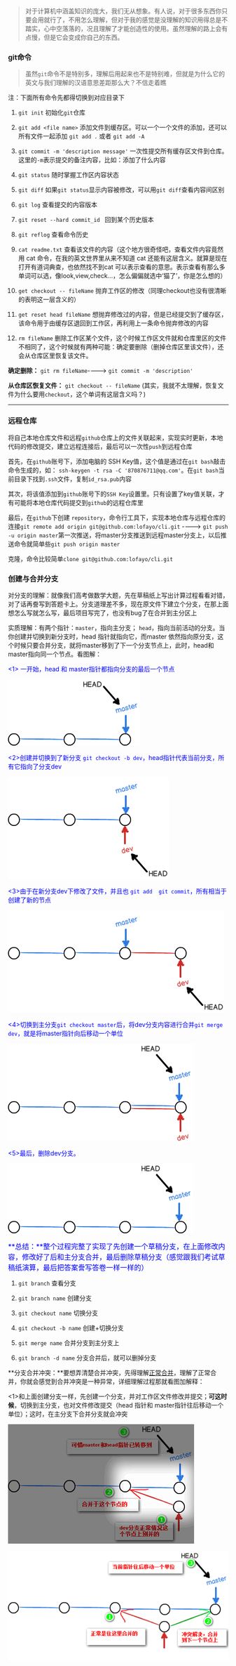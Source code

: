 > 对于计算机中涵盖知识的庞大，我们无从想象。有人说，对于很多东西你只要会用就行了，不用怎么理解，但对于我的感觉是没理解的知识用得总是不踏实，心中空落落的，况且理解了才能创造性的使用。虽然理解的路上会有点慢，但是它会变成你自己的东西。

### git命令
> 虽然`git`命令不是特别多，理解后用起来也不是特别难，但就是为什么它的英文与我们理解的汉语意思差距那么大？不信走着瞧

注：下面所有命令先都得切换到对应目录下

1. `git init`	初始化`git`仓库

2. `git add <file name>` 添加文件到缓存区。可以一个一个文件的添加，还可以所有文件一起添加 `git add .` 或者 `git add -A`

3. `git commit -m 'description message'` 一次性提交所有缓存区文件到仓库。这里的`-m`表示提交的备注内容，比如：添加了什么内容

4. `git status`	随时掌握工作区内容状态

5. `git diff`	如果`git status`显示内容被修改，可以用`git diff`查看内容间区别

6. `git log`	查看提交的内容版本

7. `git reset --hard commit_id `	回到某个历史版本

8. `git reflog`	查看命令历史

9. `cat readme.txt`	查看该文件的内容（这个地方很奇怪吧，查看文件内容竟然用 cat 命令，在我的英文世界里从来不知道 cat 还能有这层含义。就算是现在打开有道词典查，也依然找不到cat 可以表示查看的意思。表示查看有那么多单词可以选，像look,view,check...，怎么偏偏就选中‘猫了’，你是怎么想的）

10. `get checkout -- fileName` 抛弃工作区的修改（同理checkout也没有很清晰的表明这一层含义的）

11. `get reset head fileName`	想抛弃修改过的内容，但是已经提交到了缓存区，该命令用于由缓存区退回到工作区，再利用上一条命令抛弃修改的内容

12. `rm fileName`	删除工作区某个文件，这个时候工作区文件就和仓库里区的文件不相同了，这个时候就有两种可能：确定要删除（删掉仓库区里该文件），还会从仓库区里恢复该文件。



 
**确定删除：** `git rm fileName`----> `git commit -m 'description'`

**从仓库区恢复文件：** `git checkout -- fileName`
(其实，我就不太理解，恢复文件为什么要用`checkout`，这个单词有这层含义吗？)

----------

### 远程仓库
将自己本地仓库文件和远程`github`仓库上的文件关联起来，实现实时更新，本地代码的修改提交，建立远程连接后，最后可以一次性`push`到远程仓库

首先，在`github`账号下，添加电脑的 SSH Key值，这个值是通过在`git bash`敲击命令生成的，如： `ssh-keygen -t rsa -C '870876711@qq.com'`。在`git bash`当前目录下找到`.ssh`文件，复制`id_rsa.pub`内容

其次，将该值添加到`github`账号下的`SSH Key`设置里。只有设置了key值关联，才有可能将本地仓库代码提交到`github`的远程仓库里
 
最后，在`github`下创建 `repository`，命令行工具下，实现本地仓库与远程仓库的连接`git remote add origin git@github.com:lofayo/cli.git` ----> `git push -u origin master`第一次推送，将master分支推送到远程master分支上，以后推送命令就简单些`git push origin master`

克隆，命令比较简单`clone git@github.com:lofayo/cli.git`

### <a name=merge>创建与合并分支</a>
对分支的理解：就像我们高考做数学大题，先在草稿纸上写出计算过程看看对错，对了话再誊写到答题卡上。分支道理差不多，现在原文件下建立个分支，在那上面想怎么写就怎么写，最后项目写完了，也没有bug了在合并到主分区上

实质理解：有两个指针：`master`，指向主分支； `head`，指向当前活动的分支。当你创建并切换到新分支时，head 指针就指向它，而master 依然指向原分支，这个时候只要合并分支，就将master移到了下一个分支节点上，此时，head和master指向同一个节点。看图解：

<font color=blue><1> 一开始，head 和 master指针都指向分支的最后一个节点</font>

![](https://raw.githubusercontent.com/lofayo/images/master/branch1.png)

<font color=blue><2>创建并切换到了新分支 `git checkout -b dev`，head指针代表当前分支，所有它指向了分支dev</font>

![hello](https://raw.githubusercontent.com/lofayo/images/master/branch2.png)


<font color=blue><3>由于在新分支dev下修改了文件，并且也 `git add  git commit`，所有相当于创建了新的节点</font>

![hello](https://raw.githubusercontent.com/lofayo/images/master/branch3.png)

<font color=blue><4>切换到主分支`git checkout master`后，将dev分支内容进行合并`git merge dev`，就是将master指针向后移动一个单位</font>

![hello](https://raw.githubusercontent.com/lofayo/images/master/branch4.png)

<font color=blue><5>最后，删除dev分支。</font>

![hello](https://raw.githubusercontent.com/lofayo/images/master/branch5.png)

<font color=blue size=3>**总结：**整个过程完整了实现了先创建一个草稿分支，在上面修改内容，修改好了后和主分支合并，最后删除草稿分支（感觉跟我们考试草稿纸演算，最后把答案誊写答卷一样一样的）</font>



1. `git branch`	查看分支

2. `git branch name`	创建分支

3. `git checkout name`	切换分支

4. `git checkout -b name`	创建+切换分支

5. `git merge name`	合并分支到主分支上

6. `git branch -d name` 分支合并后，就可以删掉分支

**分支合并冲突：**要想弄清楚合并冲突，先得理解<a href=#merge>正常合并</a>，理解了正常合并，你就会感觉到合并冲突是一种异常，详细理解过程那就看图加解释：

<1>和上面创建分支一样，先创建一个分支，并对工作区文件修改并提交；**可这时候**，切换到主分支，也对文件修改提交（head 指针和 master指针往后移动一个单位）；这时，在主分支下合并分支就会冲突

![](https://raw.githubusercontent.com/lofayo/images/master/branch6.png)

![](https://raw.githubusercontent.com/lofayo/images/master/branch7.png)